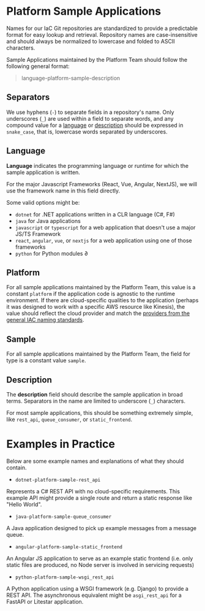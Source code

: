 # Platform Sample Applications

Names for our IaC Git repositories are standardized to provide a predictable format for easy lookup and retrieval. Repository names are case-insensitive and should always be normalized to lowercase and folded to ASCII characters.

Sample Applications maintained by the Platform Team should follow the following general format:

> language-platform-sample-description

## Separators

We use hyphens (`-`) to separate fields in a repository's name. Only underscores (`_`) are used within a field to separate words, and any compound value for a [language](#language) or [description](#description) should be expressed in `snake_case`, that is, lowercase words separated by underscores.

## Language

**Language** indicates the programming language or runtime for which the sample application is written.

For the major Javascript Frameworks (React, Vue, Angular, NextJS), we will use the framework name in this field directly.

Some valid options might be:

- `dotnet` for .NET applications written in a CLR language (C#, F#)
- `java` for Java applications
- `javascript` or `typescript` for a web application that doesn't use a major JS/TS Framework
- `react`, `angular`, `vue`, or `nextjs` for a web application using one of those frameworks
- `python` for Python modules
∂
## Platform

For all sample applications maintained by the Platform Team, this value is a constant `platform` if the application code is agnostic to the runtime environment. If there are cloud-specific qualities to the application (perhaps it was designed to work with a specific AWS resource like Kinesis), the value should reflect the cloud provider and match the [providers from the general IAC naming standards](./iac-repository-names.md#provider).

## Sample

For all sample applications maintained by the Platform Team, the field for type is a constant value `sample`.

## Description

The **description** field should describe the sample application in broad terms. Separators in the name are limited to underscore (`_`) characters.

For most sample applications, this should be something extremely simple, like `rest_api`, `queue_consumer`, or `static_frontend`.

# Examples in Practice

Below are some example names and explanations of what they should contain.

- `dotnet-platform-sample-rest_api`

Represents a C# REST API with no cloud-specific requirements. This example API might provide a single route and return a static response like "Hello World".

- `java-platform-sample-queue_consumer`

A Java application designed to pick up example messages from a message queue.

- `angular-platform-sample-static_frontend`

An Angular JS application to serve as an example static frontend (i.e. only static files are produced, no Node server is involved in servicing requests)

- `python-platform-sample-wsgi_rest_api`

A Python application using a WSGI framework (e.g. Django) to provide a REST API. The asynchronous equivalent might be `asgi_rest_api` for a FastAPI or Litestar application.
